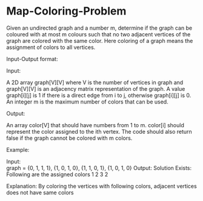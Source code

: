 # Map-Coloring-Problem

Given an undirected graph and a number m, determine if the graph can be coloured with at most m colours such that no two adjacent vertices of the graph are colored with the same color. Here coloring of a graph means the assignment of colors to all vertices. 

Input-Output format: 

Input: 

A 2D array graph[V][V] where V is the number of vertices in graph and graph[V][V] is an adjacency matrix representation of the graph. A value graph[i][j] is 1 if there is a direct edge from i to j, otherwise graph[i][j] is 0.
An integer m is the maximum number of colors that can be used.

Output: 

An array color[V] that should have numbers from 1 to m. color[i] should represent the color assigned to the ith vertex. The code should also return false if the graph cannot be colored with m colors.

Example: 

Input:  
graph = {0, 1, 1, 1},
        {1, 0, 1, 0},
        {1, 1, 0, 1},
        {1, 0, 1, 0}
Output: 
Solution Exists: 
Following are the assigned colors
 1  2  3  2
 
Explanation: By coloring the vertices with following colors, adjacent vertices does not have same colors
